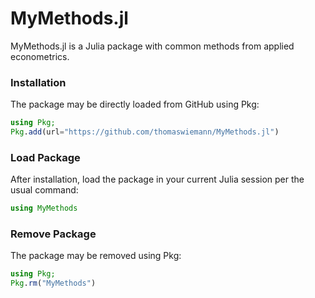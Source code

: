 # MyMethods.jl

MyMethods.jl is a Julia package with common methods from applied econometrics.

### Installation
The package may be directly loaded from GitHub using Pkg:
```julia
using Pkg;
Pkg.add(url="https://github.com/thomaswiemann/MyMethods.jl")
```

### Load Package
After installation, load the package in your current Julia session per the usual command:
```julia
using MyMethods
```

### Remove Package
The package may be removed using Pkg:
```julia
using Pkg;
Pkg.rm("MyMethods")
```
